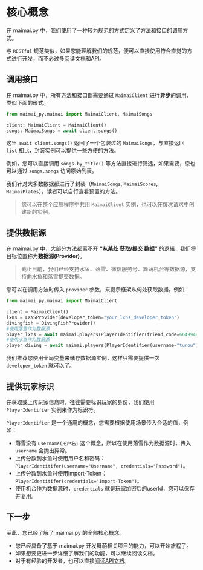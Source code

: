 # 核心概念

在 maimai.py 中，我们使用了一种较为规范的方式定义了方法和接口的调用方式。

与 `RESTful` 规范类似，如果您能理解我们的规范，便可以直接使用符合直觉的方式进行开发，而不必过多阅读文档和API。

## 调用接口

在 maimai.py 中，所有方法和接口都需要通过 `MaimaiClient` 进行**异步**的调用，类似下面的形式。

```python
from maimai_py.maimai import MaimaiClient, MaimaiSongs

client: MaimaiClient = MaimaiClient()
songs: MaimaiSongs = await client.songs()
```

这里 `await client.songs()` 返回了一个包装过的 `MaimaiSongs`，与直接返回 `list` 相比，封装实例可以提供一些方便的方法。

例如，您可以直接调用 `songs.by_title()` 等方法直接进行筛选，如果需要，您也可以通过 `songs.songs` 访问原始列表。

我们针对大多数数据都进行了封装（`MaimaiSongs`, `MaimaiScores`, `MaimaiPlates`），读者可以自行查看预置的方法。

> 您可以在整个应用程序中共用 `MaimaiClient` 实例，也可以在每次请求中创建新的实例。

## 提供数据源

在 maimai.py 中，大部分方法都离不开 **“从某处 获取/提交 数据”** 的逻辑，我们将目标位置称为**数据源(Provider)**。

> 截止目前，我们已经支持水鱼、落雪、微信服务号、舞萌机台等数据源，支持向水鱼和落雪提交数据。

您可以在调用方法时传入 `provider` 参数，来提示框架从何处获取数据，例如：

```python
from maimai_py.maimai import MaimaiClient

client = MaimaiClient()
lxns = LXNSProvider(developer_token="your_lxns_developer_token")
divingfish = DivingFishProvider()
#使用落雪作为数据源
player_lxns = await maimai.players(PlayerIdentifier(friend_code=664994421382429), provider=lxns)
#使用水鱼作为数据源
player_diving = await maimai.players(PlayerIdentifier(username="turou"), provider=divingfish)
```

我们推荐您使用全局变量来储存数据源实例，这样只需要提供一次 `developer_token` 就可以了。

## 提供玩家标识

在获取或上传玩家信息时，往往需要标识玩家的身份，我们使用 `PlayerIdentifier` 实例来作为标识符。

`PlayerIdentifier` 是一个通用的概念，您需要根据使用场景传入合适的值，例如：

- 落雪没有 `username(用户名)` 这个概念，所以在使用落雪作为数据源时，传入 `username` 会抛出异常。
- 上传分数到水鱼时使用用户名和密码：`PlayerIdentitifer(username="Username", credentials="Password")`。
- 上传分数到水鱼时使用Import-Token：`PlayerIdentitifer(credentials="Import-Token")`。
- 使用机台作为数据源时，`credentials` 就是玩家加密后的userId，您可以保存并复用。

## 下一步

至此，您已经了解了 maimai.py 的全部核心概念。

- 您已经具备了基于 maimai.py 开发舞萌相关项目的能力，可以开始旅程了。
- 如果想要更进一步详细了解我们的功能，可以继续阅读文档。
- 对于有经验的开发者，也可以直接[阅读API文档](https://maimai-py.pages.dev/maimai_py)。